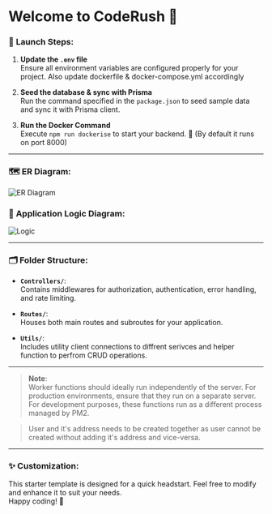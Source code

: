 
# Welcome to **CodeRush** 🚀

### 🚀 **Launch Steps**:

1. **Update the `.env` file**  
   Ensure all environment variables are configured properly for your project. Also update dockerfile & docker-compose.yml accordingly

2. **Seed the database & sync with Prisma**  
   Run the command specified in the `package.json` to seed sample data and sync it with Prisma client.

3. **Run the Docker Command**  
   Execute `npm run dockerise` to start your backend. 🙌 (By default it runs on port 8000)

---

### 🗺️ **ER Diagram**:

![ER Diagram](./public/ER.png)

### 🔄 **Application Logic Diagram**:

![Logic](./public/Logic.png)

---

### 🗂️ **Folder Structure**:

- **`Controllers/`**:  
  Contains middlewares for authorization, authentication, error handling, and rate limiting.

- **`Routes/`**:  
  Houses both main routes and subroutes for your application.

- **`Utils/`**:  
  Includes utility client connections to diffrent serivces and helper function to perfrom CRUD operations.

---

> **Note**:  
> Worker functions should ideally run independently of the server. For production environments, ensure that they run on a separate server. For development purposes, these functions run as a different process managed by PM2.

> User and it's address needs to be created together as user cannot be created without adding it's address and vice-versa.

---

### ✨ **Customization**:

This starter template is designed for a quick headstart. Feel free to modify and enhance it to suit your needs.  
Happy coding! 🚀
